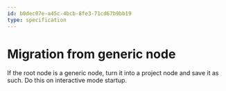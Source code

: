 ```yaml
---
id: b0dec07e-a45c-4bcb-8fe3-71cd67b9bb19
type: specification
---
```


# Migration from generic node

If the root node is a generic node, turn it into a project node and save it as such. Do this on interactive mode startup.
